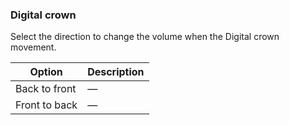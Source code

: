 ### Digital crown

Select the direction to change the volume when the Digital crown movement.

| Option             | Description        |
| ------------------ | ------------------ |
| Back to front      | —                  |
| Front to back      | —                  |